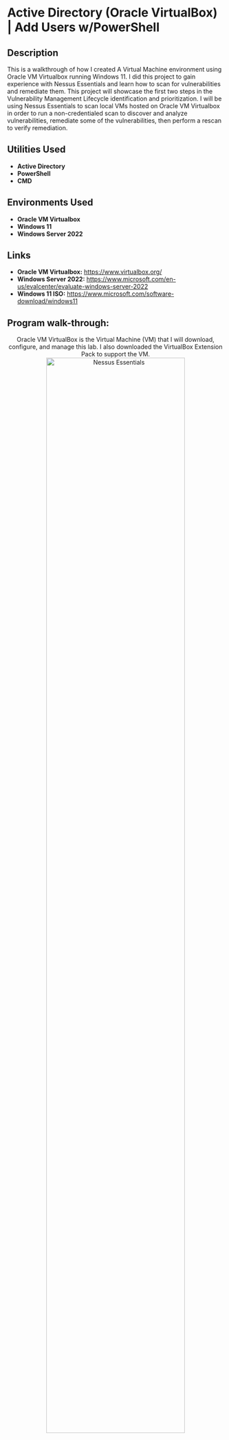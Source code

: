<h1>Active Directory (Oracle VirtualBox) | Add Users w/PowerShell</h1>

<h2>Description</h2>
This is a walkthrough of how I created A Virtual Machine environment using Oracle VM Virtualbox running Windows 11. I did this project to gain experience with Nessus Essentials and learn how to scan for vulnerabilities and remediate them. This project will showcase the first two steps in the Vulnerability Management Lifecycle identification and prioritization. I will be using Nessus Essentials to scan local VMs hosted on Oracle VM Virtualbox in order to run a non-credentialed scan to discover and analyze vulnerabilities, remediate some of the vulnerabilities, then perform a rescan to verify remediation.
<br />


<h2>Utilities Used</h2>

- <b>Active Directory</b>
- <b>PowerShell</b>
- <b>CMD</b>


<h2>Environments Used </h2>

- <b>Oracle VM Virtualbox</b> 
- <b>Windows 11</b>
- <b>Windows Server 2022</b>

<h2>Links</h2>

- <b>Oracle VM Virtualbox:</b> https://www.virtualbox.org/
- <b>Windows Server 2022:</b> https://www.microsoft.com/en-us/evalcenter/evaluate-windows-server-2022
- <b>Windows 11 ISO:</b> https://www.microsoft.com/software-download/windows11


<h2>Program walk-through:</h2>

<p align="center">
Oracle VM VirtualBox is the Virtual Machine (VM) that I will download, configure, and manage this lab. I also downloaded the VirtualBox Extension Pack to support the VM. <br/>
<img src="https://imgur.com/OeSOJfK.png" height="80%" width="80%" alt="Nessus Essentials"/> 
<br />
<br />
Downloaded Windows Server 2022 ISO and installed it to the VM. The reason for the server is to handle the organizational IT administrative related activities including user and device management, enterprise software file and storage management, etc.  <br/>
<img src="https://imgur.com/y7NeEIw.png" height="80%" width="80%" alt="Nessus Essentials"/>
<br />
<br />
As a requirement for the virtual machine, I must install an Operating System. I chose to install Windows 11. <br/>
<img src="https://imgur.com/mQbQbGG.png" height="80%" width="80%" alt="Nessus Essentials"/>
<br />
<br /> 
Once the VM is created and Windows 2022 is installed, the next step is to configure the IP settings. For this an internal NIC was created separate from the public facing internet (my home router). The IP for the internal NIC was set as 172.16.0.1, subnet mask of 255.255.255.0, and a DNS as 127.0.0.1.  <br/>
<img src="https://imgur.com/r4Wt8FY.png" height="80%" width="80%" alt="Nessus Essentials"/>
<br />
<br />
Now that the network is configured, I then installed Active Directory Domain Services (AD DS) and created a domain. Using the Server Manager, I selected the server in which I was going to install AD. The Fully Qualified Domain Name (FQDN) was set to ‘mydomain.com'.  <br/>
<img src="https://imgur.com/BOOwk3y.png" height="80%" width="80%" alt="Nessus Essentials"/>
<img src="https://imgur.com/ELJmJHc.png" height="80%" width="80%" alt="Nessus Essentials"/>
<br />
<br />
Next I created a dedicated domain admin account. This was done by creating an Organizational Unit (OU), which I named ‘Admin’, then creating a user to add to the Admin OU. For the purpose of this lab, the password policy was set to Password never expires. Once the user was successfully created, it was then added to the Domain Admins group. Finally, to ensure that the user was successfully created I logged into windows using credentials of the newly created user. <br/>
<img src="https://imgur.com/AQGZJn4.png" height="80%" width="80%" alt="Nessus Essentials"/>
<img src="https://imgur.com/I4vWPQB.png" height="80%" width="80%" alt="Nessus Essentials"/>
<img src="https://imgur.com/0P3qeaA.png" height="80%" width="80%" alt="Nessus Essentials"/>
<img src="https://imgur.com/rg1M70h.png" height="80%" width="80%" alt="Nessus Essentials"/>
<img src="https://imgur.com/37uVYKg.png" height="80%" width="80%" alt="Nessus Essentials"/>
<img src="https://imgur.com/1Svj0cg.png" height="80%" width="80%" alt="Nessus Essentials"/>
<br />
<br />
To allow the soon to be created Client to have access to be on the private virtual network and still be able to access the internet through the domain controller I installed the Remote Access Server (RAS) and Network Address Translation (NAT) through the Server Manager. The steps were as followed: Select Remote Access, add routing, selected Network Address Translation (NAT), and selected to use the previously configured IP addresses. <br/>
<img src="https://imgur.com/VF5Pk2R.png" height="80%" width="80%" alt="Nessus Essentials"/>
<img src="https://imgur.com/laLmN9a.png" height="80%" width="80%" alt="Nessus Essentials"/>
<img src="https://imgur.com/kmzXbSH.png" height="80%" width="80%" alt="Nessus Essentials"/>
<img src="https://imgur.com/NcYvzoM.png" height="80%" width="80%" alt="Nessus Essentials"/>
<br />
<br />
The next step is to Setup DHCP Server on the domain controller which will allow computers/ client computers on the network to automatically get their IP Address on the internal network. The steps were as followed: select DHCP Server, set a new scope which included an IP range of 172.16.0.100 – 172.16.0.200, a length of 24, and a subnet mask of 255.255.255.0. A Lease Duration was set to 8 days. The new scope was then successfully created. <br/>
<img src="https://imgur.com/etcPtVl.png" height="80%" width="80%" alt="Nessus Essentials"/>
<img src="https://imgur.com/FBFBJw4.png" height="80%" width="80%" alt="Nessus Essentials"/>
<img src="https://imgur.com/AU1zc9H.png" height="80%" width="80%" alt="Nessus Essentials"/>
<img src="https://imgur.com/VpMgj1X.png" height="80%" width="80%" alt="Nessus Essentials"/>
<img src="https://imgur.com/ZW8DpVZ.png" height="80%" width="80%" alt="Nessus Essentials"/>
<br />
<br />
A PowerShell Script was used to create 1,052 users to add to Active Directory. A PowerShell script was created to set the password for all 1,052 users to ‘Password1’ and retrieve the list of users from a .txt file that was created. Furthermore, a loop script was used to format the first name, last name, and username for each user. To bypass the security feature in PowerShell I had to unrestrict the security policy. The script was then run to add the users to Active Directory. <br/>
<img src="https://imgur.com/PuoRSJC.png" height="80%" width="80%" alt="Nessus Essentials"/>
<img src="https://imgur.com/Pt4vuBy.png" height="80%" width="80%" alt="Nessus Essentials"/>
<img src="https://imgur.com/Ky3j4Bo.png" height="80%" width="80%" alt="Nessus Essentials"/>
<br />
<br />
To verify that all users were added to Active Directory, I opened the created ‘_USERS’ Organizational Unit. All users were successfully added. <br/>
<img src="https://imgur.com/Z5HDcJT.png" height="80%" width="80%" alt="Nessus Essentials"/>
<br />
<br />
A separate VM was created and configured for the Client in which Windows 11 Pro was installed. This VM will be used to connect to the domain. During the installation of Windows 11, there was an error in need of troubleshooting. To troubleshoot this error, I opened the Registry Editor from the command line window, created a new key and named it ‘LabConfig’ for the local machine then create four new DWORD (32-bit) Values; Bypass BypassTPMCheck, BypassCPUCheck, BypassRAMCheck, and BypassSecureBootCheck. The troubleshoot was successful, and I was then able to finish installing Windows 11 to the VM.  <br/>
<img src="https://imgur.com/XvcbwJc.png" height="80%" width="80%" alt="Nessus Essentials"/> 
<img src="https://imgur.com/opAuQ9m.png" height="80%" width="80%" alt="Nessus Essentials"/>
<img src="https://imgur.com/T19k2lR.png" height="80%" width="80%" alt="Nessus Essentials"/>
<img src="https://imgur.com/71K3NRo.png" height="80%" width="80%" alt="Nessus Essentials"/>
<img src="https://imgur.com/mh8Vzvp.png" height="80%" width="80%" alt="Nessus Essentials"/>
<img src="https://imgur.com/dUB6nN4.png" height="80%" width="80%" alt="Nessus Essentials"/>
<img src="https://imgur.com/5ZNxwzS.png" height="80%" width="80%" alt="Nessus Essentials"/>
<br />
<br />
Next, I verified that the IP configuration is correct and I’m able to ping something on the internet to verify that DNS Server is working. I was able to successfully ping both, www.google.com and also the domain I created. <br/>
<img src="https://imgur.com/2XlTiEX.png" height="80%" width="80%" alt="Nessus Essentials"/>
<img src="https://imgur.com/z9yekyf.png" height="80%" width="80%" alt="Nessus Essentials"/> 
<img src="https://imgur.com/v4s2lXG.png" height="80%" width="80%" alt="Nessus Essentials"/>
<br/>
<br/>
Next, I changed the default hostname from DESKTOP-LTUV7 to Client1 and added Client1 to the domain (mydomain.com). <br/>
<img src="https://imgur.com/2i1sl46.png" height="80%" width="80%" alt="Nessus Essentials"/> 
<img src="https://imgur.com/qtXqGVO.png" height="80%" width="80%" alt="Nessus Essentials"/>
<br />
<br />
I then logged back into the Server Manager and verified that the client computer (Client1) that I created was added to the domain and I’m able to login to the client computer with a created account. Using the Windows 11 VM (Client 1), I then attempted to login with the created user ‘astuart’ using the created credentials. The login attempt was successful. <br />
<img src="https://imgur.com/CNt6ht1.png" height="80%" width="80%" alt="Nessus Essentials"/>
<img src="https://imgur.com/iFsRsgl.png" height="80%" width="80%" alt="Nessus Essentials"/> 
<img src="https://imgur.com/ZopQzGu.png" height="80%" width="80%" alt="Nessus Essentials"/>
<br />
<br />
</p>
